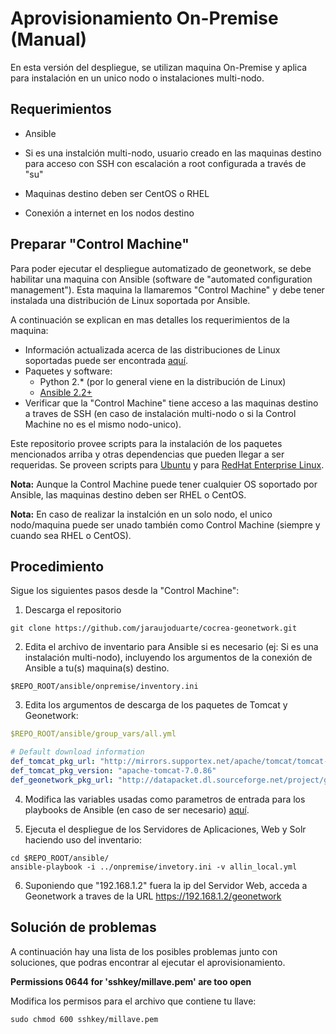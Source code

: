 
# Aprovisionamiento On-Premise (Manual)

En esta versión del despliegue, se utilizan maquina On-Premise y aplica para instalación en un unico nodo o instalaciones multi-nodo.

## Requerimientos

* Ansible

* Si es una instalción multi-nodo, usuario creado en las maquinas destino para acceso con SSH con escalación a root configurada a través de "su"

* Maquinas destino deben ser CentOS o RHEL

* Conexión a internet en los nodos destino


## Preparar "Control Machine"

Para poder ejecutar el despliegue automatizado de geonetwork, se debe habilitar una maquina con Ansible (software de "automated configuration management"). Esta maquina la llamaremos "Control Machine" y debe tener instalada una distribución de Linux soportada por Ansible.


A continuación se explican en mas detalles los requerimientos de la maquina:

* Información actualizada acerca de las distribuciones de Linux soportadas puede ser encontrada [aquí](http://docs.ansible.com/ansible/intro_installation.html#control-machine-requirements).
* Paquetes y software:
  * Python 2.* (por lo general viene en la distribución de Linux)
  * [Ansible 2.2+](http://docs.ansible.com/ansible/intro_installation.html)
* Verificar que la "Control Machine" tiene acceso a las maquinas destino a traves de SSH (en caso de instalación multi-nodo o si la Control Machine no es el mismo nodo-unico).

Este repositorio provee scripts para la instalación de los paquetes mencionados arriba y otras dependencias que pueden llegar a ser requeridas. Se proveen scripts para [Ubuntu](../scripts/prepare-provisioner-ubuntu.sh) y para [RedHat Enterprise Linux](../scripts/prepare-provisioner-rhel.sh).

**Nota:** Aunque la Control Machine puede tener cualquier OS soportado por Ansible, las maquinas destino deben ser RHEL o CentOS.

**Nota:** En caso de realizar la instalción en un solo nodo, el unico nodo/maquina puede ser unado también como Control Machine (siempre y cuando sea RHEL o CentOS).

## Procedimiento

Sigue los siguientes pasos desde la "Control Machine":

1. Descarga el repositorio
```shell
git clone https://github.com/jaraujoduarte/cocrea-geonetwork.git
```

2. Edita el archivo de inventario para Ansible si es necesario (ej: Si es una instalación multi-nodo), incluyendo los argumentos de la conexión de Ansible a tu(s) maquina(s) destino.
```shell
$REPO_ROOT/ansible/onpremise/inventory.ini
```

3. Edita los argumentos de descarga de los paquetes de Tomcat y Geonetwork:
```yaml
$REPO_ROOT/ansible/group_vars/all.yml

# Default download information
def_tomcat_pkg_url: "http://mirrors.supportex.net/apache/tomcat/tomcat-7/v7.0.86/bin/apache-tomcat-7.0.86.tar.gz"
def_tomcat_pkg_version: "apache-tomcat-7.0.86"
def_geonetwork_pkg_url: "http://datapacket.dl.sourceforge.net/project/geonetwork/GeoNetwork_opensource/v3.4.2/geonetwork.war"
```

4. Modifica las variables usadas como parametros de entrada para los playbooks de Ansible (en caso de ser necesario) [aquí](modifications.md).

5. Ejecuta el despliegue de los Servidores de Aplicaciones, Web y Solr haciendo uso del inventario:
```shell
cd $REPO_ROOT/ansible/
ansible-playbook -i ../onpremise/invetory.ini -v allin_local.yml
```

6. Suponiendo que "192.168.1.2" fuera la ip del Servidor Web, acceda a Geonetwork a traves de la URL https://192.168.1.2/geonetwork

## Solución de problemas
A continuación hay una lista de los posibles problemas junto con soluciones, que podras encontrar al ejecutar el aprovisionamiento.

__Permissions 0644 for 'sshkey/millave.pem' are too open__

Modifica los permisos para el archivo que contiene tu llave:

```shell
sudo chmod 600 sshkey/millave.pem
```